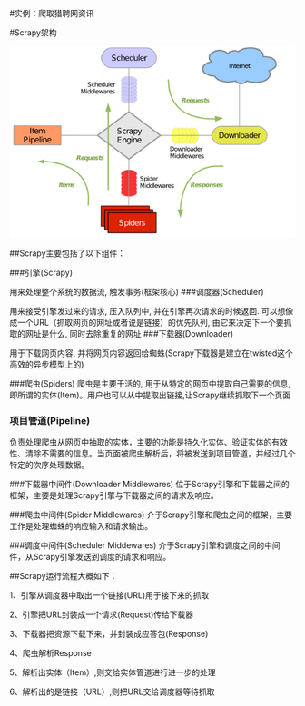 #实例：爬取猎聘网资讯


#Scrapy架构

![image](/links/scrapy.png)

##Scrapy主要包括了以下组件：

###引擎(Scrapy)

用来处理整个系统的数据流, 触发事务(框架核心)
###调度器(Scheduler)

用来接受引擎发过来的请求, 压入队列中, 并在引擎再次请求的时候返回. 可以想像成一个URL（抓取网页的网址或者说是链接）的优先队列, 由它来决定下一个要抓取的网址是什么, 同时去除重复的网址
###下载器(Downloader)

用于下载网页内容, 并将网页内容返回给蜘蛛(Scrapy下载器是建立在twisted这个高效的异步模型上的)

###爬虫(Spiders)
爬虫是主要干活的, 用于从特定的网页中提取自己需要的信息, 即所谓的实体(Item)。用户也可以从中提取出链接,让Scrapy继续抓取下一个页面

### 项目管道(Pipeline)
负责处理爬虫从网页中抽取的实体，主要的功能是持久化实体、验证实体的有效性、清除不需要的信息。当页面被爬虫解析后，将被发送到项目管道，并经过几个特定的次序处理数据。

###下载器中间件(Downloader Middlewares)
位于Scrapy引擎和下载器之间的框架，主要是处理Scrapy引擎与下载器之间的请求及响应。

###爬虫中间件(Spider Middlewares)
介于Scrapy引擎和爬虫之间的框架，主要工作是处理蜘蛛的响应输入和请求输出。

###调度中间件(Scheduler Middewares)
介于Scrapy引擎和调度之间的中间件，从Scrapy引擎发送到调度的请求和响应。

##Scrapy运行流程大概如下：

1、引擎从调度器中取出一个链接(URL)用于接下来的抓取

2、引擎把URL封装成一个请求(Request)传给下载器

3、下载器把资源下载下来，并封装成应答包(Response)

4、爬虫解析Response

5、解析出实体（Item）,则交给实体管道进行进一步的处理

6、解析出的是链接（URL）,则把URL交给调度器等待抓取